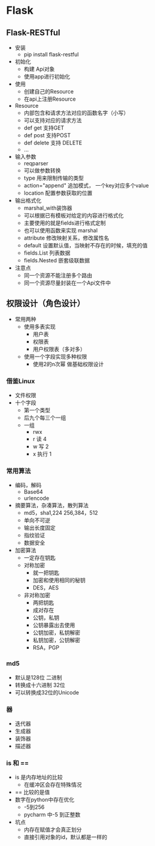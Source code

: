 # Flask


## Flask-RESTful
- 安装 
    - pip install flask-restful
- 初始化
    - 构建 Api对象
    - 使用app进行初始化
- 使用
    - 创建自己的Resource
    - 在api上注册Resource
- Resource
    - 内部包含和请求方法对应的函数名字（小写）
    - 可以支持对应的请求方法
    - def get 支持GET
    - def post 支持POST
    - def delete 支持 DELETE
    - ...
- 输入参数
    - reqparser
    - 可以做参数转换
    - type 用来限制传输的类型
    - action="append" 追加模式， 一个key对应多个value
    - location  配置参数获取的位置
- 输出格式化
    - marshal_with装饰器
    - 可以根据已有模板对给定的内容进行格式化
    - 主要使用的就是fields进行格式定制
    - 也可以使用函数来实现 marshal
    - attribute  修改映射关系，修改属性名
    - default 设置默认值，当映射不存在的时候，填充的值
    - fields.List  列表数据
    - fields.Nested  嵌套级联数据
- 注意点
    - 同一个资源不能注册多个路由
    - 同一个资源尽量封装在一个Api文件中
    
    
## 权限设计（角色设计）
- 常用两种
    - 使用多表实现
        - 用户表
        - 权限表
        - 用户权限表（多对多）
    - 使用一个字段实现多种权限
        - 使用2的n次幂 做基础权限设计
    
    
### 借鉴Linux
- 文件权限
- 十个字段
    - 第一个类型
    - 后九个每三个一组
    - 一组
        - rwx
        - r  读      4
        - w  写      2
        - x  执行    1
        
        
### 常用算法
- 编码，解码
    - Base64
    - urlencode
- 摘要算法，杂凑算法，散列算法
    - md5，sha1,224 256,384，512
    - 单向不可逆
    - 输出长度固定
    - 指纹验证
    - 数据安全
- 加密算法
    - 一定存在钥匙
    - 对称加密
        - 就一把钥匙
        - 加密和使用相同的秘钥
        - DES，AES
    - 非对称加密
        - 两把钥匙
        - 成对存在
        - 公钥，私钥
        - 公钥暴露出去使用
        - 公钥加密，私钥解密
        - 私钥加密，公钥解密
        - RSA，PGP
    

### md5
- 默认是128位 二进制
- 转换成十六进制 32位
- 可以转换成32位的Unicode


### 器
- 迭代器
- 生成器
- 装饰器
- 描述器


### is 和 ==
- is 是内存地址的比较
    - 在缓冲区会存在特殊情况
- == 比较的是值
- 数字在python中存在优化
    - -5到256 
    - pycharm 中-5 到正整数
- 坑点
    - 内存在赋值才会真正划分
    - 直接引用对象的id，默认都是一样的